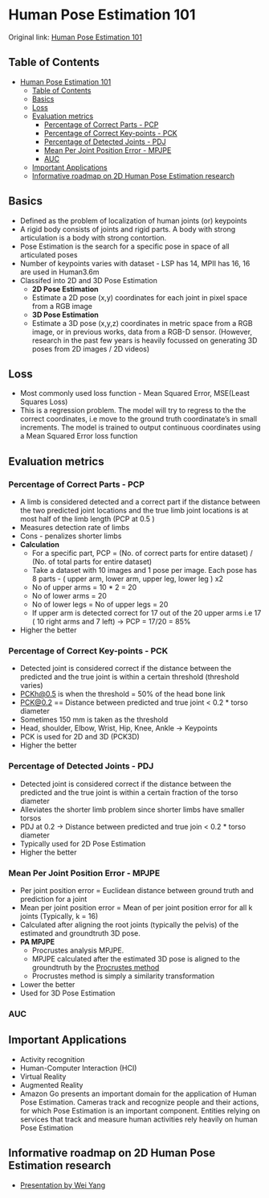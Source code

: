 # Human Pose Estimation 101

Original link: [Human Pose Estimation 101](https://github.com/cbsudux/Human-Pose-Estimation-101)

## Table of Contents
- [Human Pose Estimation 101](#human-pose-estimation-101)
  - [Table of Contents](#table-of-contents)
  - [Basics](#basics)
  - [Loss](#loss)
  - [Evaluation metrics](#evaluation-metrics)
    - [Percentage of Correct Parts - PCP](#percentage-of-correct-parts---pcp)
    - [Percentage of Correct Key-points - PCK](#percentage-of-correct-key-points---pck)
    - [Percentage of Detected Joints - PDJ](#percentage-of-detected-joints---pdj)
    - [Mean Per Joint Position Error - MPJPE](#mean-per-joint-position-error---mpjpe)
    - [AUC](#auc)
  - [Important Applications](#important-applications)
  - [Informative roadmap on 2D Human Pose Estimation research](#informative-roadmap-on-2d-human-pose-estimation-research)


## Basics 
- Defined as the problem of localization of human joints (or) keypoints
- A rigid body consists of joints and rigid parts. A body with strong articulation is a body with strong contortion. 
- Pose Estimation is the search for a specific pose in space of all articulated poses
- Number of keypoints varies with dataset -  LSP has 14, MPII has 16, 16 are used in Human3.6m
- Classifed into 2D  and 3D Pose Estimation
  - __2D Pose Estimation__
  - Estimate a 2D pose (x,y) coordinates for each joint in pixel space from a RGB image
  - __3D Pose Estimation__
  - Estimate a 3D pose (x,y,z) coordinates in metric space from a RGB image, or in previous works, data from a RGB-D sensor.    (However, research in the past few years is heavily focussed on generating 3D poses from 2D images / 2D videos)

## Loss
- Most commonly used loss function - Mean Squared Error, MSE(Least Squares Loss)
- This is a regression problem. The model will try to regress to the the correct coordinates, i.e move to the ground truth coordinatate’s in small increments. The model is trained to output continuous coordinates using a Mean Squared Error loss function

## Evaluation metrics

### Percentage of Correct Parts - PCP
- A limb is considered detected and a correct part if the distance between the two predicted joint locations and the true limb joint locations is at most half of the limb length (PCP at 0.5 )
- Measures detection rate of limbs
- Cons - penalizes shorter limbs
- __Calculation__
  - For a specific part, PCP = (No. of correct parts for entire dataset) / (No. of total parts for entire dataset)
  - Take a dataset with 10 images and 1 pose per image. Each pose has 8 parts - ( upper arm, lower arm, upper leg, lower leg ) x2
  - No of upper arms = 10 * 2 = 20
  - No of lower arms = 20
  - No of lower legs = No of upper legs = 20
  - If upper arm is detected correct for 17  out of the 20 upper arms i.e 17 ( 10 right arms and 7 left) → PCP = 17/20 = 85% 
- Higher the better 

### Percentage of Correct Key-points - PCK
- Detected joint is considered correct if the distance between the predicted and the true joint is within a certain threshold (threshold varies)
- PCKh@0.5 is when the threshold = 50% of the head bone link
- PCK@0.2 == Distance between predicted and true joint < 0.2 * torso diameter 
- Sometimes 150 mm is taken as the threshold
- Head, shoulder, Elbow, Wrist, Hip, Knee, Ankle → Keypoints 
- PCK is used for 2D and 3D (PCK3D)
- Higher the better

### Percentage of Detected Joints - PDJ
- Detected joint is considered correct if the distance between the predicted and the true joint is within a certain fraction of the torso diameter
- Alleviates the shorter limb problem since shorter limbs have smaller torsos
- PDJ at 0.2 → Distance between predicted and true join < 0.2 * torso diameter
- Typically used for 2D Pose Estimation
- Higher the better

### Mean Per Joint Position Error - MPJPE
- Per joint position error = Euclidean distance between ground truth and prediction for a joint
- Mean per joint position error = Mean of per joint position error for all k joints (Typically, k = 16)
- Calculated after aligning the root joints (typically the pelvis) of the estimated and groundtruth 3D pose. 
- __PA MPJPE__
  - Procrustes analysis MPJPE. 
  - MPJPE calculated after the estimated 3D pose is aligned to the groundtruth by the [Procrustes method](https://www.coursera.org/lecture/robotics-perception/pose-from-3d-point-correspondences-the-procrustes-problem-X22IH)
  - Procrustes method is simply a similarity transformation
- Lower the better
- Used for 3D Pose Estimation

### AUC
<!--https://medium.com/greyatom/lets-learn-about-auc-roc-curve-4a94b4d88152
https://www.robots.ox.ac.uk/~vgg/publications/2012/Jammalamadaka12a/jammalamadaka12a.pdf --> 

## Important Applications
- Activity recognition
- Human-Computer Interaction (HCI)
- Virtual Reality
- Augmented Reality
- Amazon Go presents an important domain for the application of Human Pose Estimation. Cameras track and recognize people and their actions, for which Pose Estimation is an important component. Entities relying on services that track and measure human activities rely heavily on human Pose Estimation

## Informative roadmap on 2D Human Pose Estimation research
- [Presentation by Wei Yang](https://www.slideshare.net/plutoyang/mmlab-seminar-2016-deep-learning-for-human-pose-estimation)
